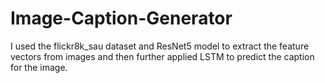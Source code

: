 # Image-Caption-Generator
I used the flickr8k_sau dataset and ResNet5 model to extract the feature vectors from images and then further applied LSTM to predict the caption for the image.
